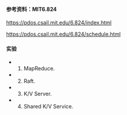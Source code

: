 #### 参考资料：MIT6.824

https://pdos.csail.mit.edu/6.824/index.html

https://pdos.csail.mit.edu/6.824/schedule.html

#### 实验

- 1. MapReduce.

- 2. Raft.

- 3. K/V Server.

- 4. Shared K/V Service.